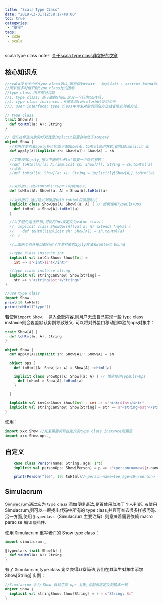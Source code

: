 ```yaml
---
title: "Scala Type Class"
date: "2019-03-31T12:58:17+08:00"
toc: true
categories:
 - "编程"
tags:
 - code
 - scala
---
```

 
scala type class notes: 
[关于scala type class非常好的文章](https://scalac.io/typeclasses-in-scala)

<!--more-->

## 核心知识点
```scala
//scala没有专门的type class语法,而是借助trait + implicit + context bound来实现的,
//所以很多时候识别type class比较困难.
//type class 由三部分构成
//1. type class: 即下面的Show,定义一个行为toHtml.
//2. type class instances：希望实现toHtml方法的类型实例
//3. user interface: type class中伴生对象的同名方法或者隐式转换方法.

// type class
trait Show[A] {
  def toHtml(a: A): String
}

// 定义在伴生对象的好处就是implicit变量自动处于scope内
object Show {
  //利用伴生对象apply特点实现下面Show[A].toHtml调用方式,即隐藏implicit sh
  def apply[A](implicit sh: Show[A]): Show[A] = sh

  //如果没有apply,那么下面的toHtml需要一个隐式参数：
  //def toHtml[A](a: A)(implicit sh: Show[A]): String = sh.toHtml(a)
  //或者：
  //def toHtml[A: Show](a: A): String = implicitly[Show[A]].toHtml(a)


  //对外接口,提供toHtml("type")的调用形式
  def toHtml[A: Show](a: A) = Show[A].toHtml(a)
  
  //对外接口,通过隐式转换提供10 toHtml的调用形式
  implicit class ShowOps[A: Show](a: A) { // 惯例使用TypeCls+Ops
    def toHtml = Show[A].toHtml(a)
  }

  //为了避免运行开销,可以将Ops类定义为value class：
  //  implicit class ShowOps[A](val a: A) extends AnyVal {
  //    def toHtml(implicit sh: Show[A]) = sh.toHtml(a)
  //  }

  //上面两个对外接口都利用了伴生对象的apply方法和context bound

  //type class instance int
  implicit val intCanShow: Show[Int] =
    int => s"<int>$int</int>"

  //type class instance string
  implicit val stringCanShow: Show[String] =
    str => s"<string>$str</string>"
}

//use type class
import Show._
print(10 toHtml)
print(toHtml("type"))
```

若使用`import Show._ `导入全部内容,则用户无法自己实现一些 type class instance则会覆盖默认实例导致歧义.
可以将对外接口移动到单独的ops对象中：
```scala
trait Show[A] {
  def toHtml(a: A): String
}

object Show {
  def apply[A](implicit sh: Show[A]): Show[A] = sh

  object ops {
    def toHtml[A: Show](a: A) = Show[A].toHtml(a)

    implicit class ShowOps[A: Show](a: A) { // 惯例使用TypeCls+Ops
      def toHtml = Show[A].toHtml(a)
    }

  }

  implicit val intCanShow: Show[Int] = int => s"<int>$int</int>"
  implicit val stringCanShow: Show[String] = str => s"<string>$str</string>"
}
```
使用：
```scala
import xxx.Show //如果需要实现自定义的type class instance则需要
import xxx.Show.ops._
```

## 自定义
```scala
    case class Person(name: String, age: Int)
    implicit val personOps: Show[Person] = p => s"<person>name=${p.name},age=${p.age}</person>"

    print(Person("lee", 19) toHtml)//<person>name=lee,age=19</person>

```

## Simulacrum

[Simulacrum](https://github.com/typelevel/simulacrum)通过宏为 type class 添加便捷语法,是否使用取决于个人判断.
若使用 Simulacrum,则可以一眼找出代码中所有的 type class,并且可省去很多样板代码.
另一方面,使用 `@typeclass`（Simulacrum 主要注解）则意味着需要依赖 macro paradise 编译器插件.

使用 Simulacrum 重写我们的 Show type class：
```scala
import simulacrum._

@typeclass trait Show[A] {
  def toHtml(a: A): String
}
```
有了 Simulacrum,type class 定义变得非常简洁,我们在其伴生对象中添加 Show[String] 实例：

```scala
//Simulacrum 会为 Show 自动生成 ops 对象,与前面自定义的基本一致.
object Show {
  implicit val stringShow: Show[String] = s ⇒ s"String: $s"
}
```